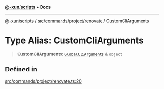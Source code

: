 [**@-xun/scripts**](../../../../../README.md) • **Docs**

***

[@-xun/scripts](../../../../../README.md) / [src/commands/project/renovate](../README.md) / CustomCliArguments

# Type Alias: CustomCliArguments

> **CustomCliArguments**: [`GlobalCliArguments`](../../../../configure/type-aliases/GlobalCliArguments.md) & `object`

## Defined in

[src/commands/project/renovate.ts:20](https://github.com/Xunnamius/xscripts/blob/df637b64db981c14c22a425e27a52a97500c0199/src/commands/project/renovate.ts#L20)
